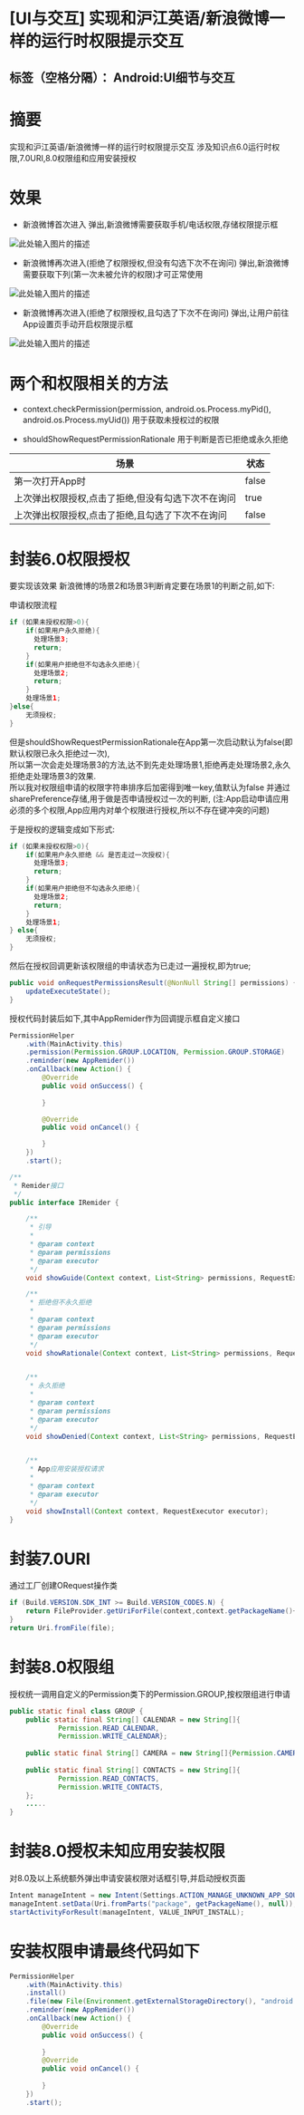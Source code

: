 # [UI与交互] 实现和沪江英语/新浪微博一样的运行时权限提示交互
标签（空格分隔）：  Android:UI细节与交互
---
# 摘要
实现和沪江英语/新浪微博一样的运行时权限提示交互
涉及知识点6.0运行时权限,7.0URI,8.0权限组和应用安装授权

# 效果
- 新浪微博首次进入
弹出,新浪微博需要获取手机/电话权限,存储权限提示框

![此处输入图片的描述][1]

- 新浪微博再次进入(拒绝了权限授权,但没有勾选下次不在询问)
弹出,新浪微博需要获取下列(第一次未被允许的权限)才可正常使用

![此处输入图片的描述][2]
- 新浪微博再次进入(拒绝了权限授权,且勾选了下次不在询问)
弹出,让用户前往App设置页手动开启权限提示框

![此处输入图片的描述][3]

# 两个和权限相关的方法


- context.checkPermission(permission, android.os.Process.myPid(), android.os.Process.myUid())
用于获取未授权过的权限
    
    
- shouldShowRequestPermissionRationale
用于判断是否已拒绝或永久拒绝

|场景|状态|
|---|---|
|第一次打开App时|false|
|上次弹出权限授权,点击了拒绝,但没有勾选下次不在询问|true|
|上次弹出权限授权,点击了拒绝,且勾选了下次不在询问  |false|


# 封装6.0权限授权
要实现该效果
新浪微博的场景2和场景3判断肯定要在场景1的判断之前,如下:

申请权限流程

```Java
if (如果未授权权限>0){
    if(如果用户永久拒绝){
      处理场景3;
      return;
    }
    if(如果用户拒绝但不勾选永久拒绝){
      处理场景2;
      return;
    }
    处理场景1;
}else{
    无须授权;
}
```

但是shouldShowRequestPermissionRationale在App第一次启动默认为false(即默认权限已永久拒绝过一次),</br>
所以第一次会走处理场景3的方法,达不到先走处理场景1,拒绝再走处理场景2,永久拒绝走处理场景3的效果.</br>
所以我对权限组申请的权限字符串排序后加密得到唯一key,值默认为false
并通过sharePreference存储,用于做是否申请授权过一次的判断,
(注:App启动申请应用必须的多个权限,App应用内对单个权限进行授权,所以不存在键冲突的问题)

于是授权的逻辑变成如下形式:
```java
if (如果未授权权限>0){
    if(如果用户永久拒绝 && 是否走过一次授权){
      处理场景3;
      return;
    }
    if(如果用户拒绝但不勾选永久拒绝){
      处理场景2;
      return;
    }
    处理场景1;
} else{
    无须授权;
}
```

然后在授权回调更新该权限组的申请状态为已走过一遍授权,即为true;
```Java
public void onRequestPermissionsResult(@NonNull String[] permissions) {
    updateExecuteState();
}
```
授权代码封装后如下,其中AppRemider作为回调提示框自定义接口
```java
PermissionHelper
    .with(MainActivity.this)
    .permission(Permission.GROUP.LOCATION, Permission.GROUP.STORAGE)
    .reminder(new AppRemider())
    .onCallback(new Action() {
        @Override
        public void onSuccess() {
      
        }

        @Override
        public void onCancel() {

        }
    })
    .start();

/**
 * Remider接口
 */
public interface IRemider {

    /**
     * 引导
     *
     * @param context
     * @param permissions
     * @param executor
     */
    void showGuide(Context context, List<String> permissions, RequestExecutor executor);

    /**
     * 拒绝但不永久拒绝
     *
     * @param context
     * @param permissions
     * @param executor
     */
    void showRationale(Context context, List<String> permissions, RequestExecutor executor);


    /**
     * 永久拒绝
     *
     * @param context
     * @param permissions
     * @param executor
     */
    void showDenied(Context context, List<String> permissions, RequestExecutor executor);


    /**
     * App应用安装授权请求
     *
     * @param context
     * @param executor
     */
    void showInstall(Context context, RequestExecutor executor);
}
```


# 封装7.0URI
通过工厂创建ORequest操作类
```java
if (Build.VERSION.SDK_INT >= Build.VERSION_CODES.N) {
    return FileProvider.getUriForFile(context,context.getPackageName()+".FileProvider", file);
}
return Uri.fromFile(file);
```
# 封装8.0权限组
授权统一调用自定义的Permission类下的Permission.GROUP,按权限组进行申请
```java
public static final class GROUP {
    public static final String[] CALENDAR = new String[]{
            Permission.READ_CALENDAR,
            Permission.WRITE_CALENDAR};
    
    public static final String[] CAMERA = new String[]{Permission.CAMERA};
    
    public static final String[] CONTACTS = new String[]{
            Permission.READ_CONTACTS,
            Permission.WRITE_CONTACTS,
    };
    .....
}
```

# 封装8.0授权未知应用安装权限
对8.0及以上系统额外弹出申请安装权限对话框引导,并启动授权页面
```java
Intent manageIntent = new Intent(Settings.ACTION_MANAGE_UNKNOWN_APP_SOURCES);
manageIntent.setData(Uri.fromParts("package", getPackageName(), null));
startActivityForResult(manageIntent, VALUE_INPUT_INSTALL);
```

# 安装权限申请最终代码如下
```java
PermissionHelper
    .with(MainActivity.this)
    .install()
    .file(new File(Environment.getExternalStorageDirectory(), "android.apk"))
    .reminder(new AppRemider())
    .onCallback(new Action() {
        @Override
        public void onSuccess() {
      
        }
        @Override
        public void onCancel() {
    
        }
    })
    .start();

```




  [1]: https://raw.githubusercontent.com/m122469119/Screenshots/master/PermissionHelper/1.jpg
  [2]: https://raw.githubusercontent.com/m122469119/Screenshots/master/PermissionHelper/2.jpg
  [3]: https://raw.githubusercontent.com/m122469119/Screenshots/master/PermissionHelper/3.jpg
